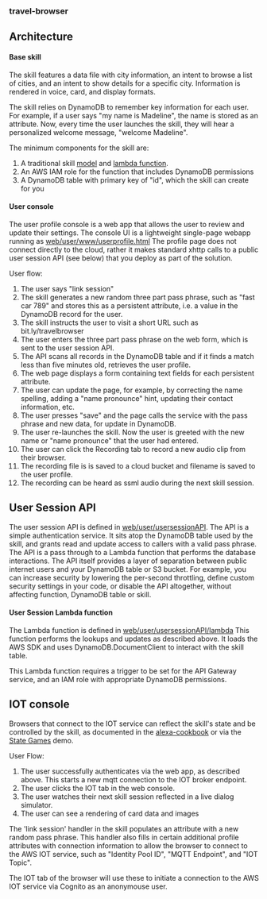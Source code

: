 ### travel-browser
## Architecture

#### Base skill
The skill features a data file with city information, an intent to browse a list of cities,
and an intent to show details for a specific city.  Information is rendered in voice, card, and display formats.

The skill relies on DynamoDB to remember key information for each user.
For example, if a user says "my name is Madeline", the name is stored as an attribute.
Now, every time the user launches the skill, they will hear a personalized welcome message, "welcome Madeline".

The minimum components for the skill are:
1. A traditional skill [model](./models/en-US.json)
and [lambda function](./lambda/custom/).
1. An AWS IAM role for the function that includes DynamoDB permissions
1. A DynamoDB table with primary key of "id", which the skill can create for you

#### User console
The user profile console is a web app that allows the user to review and update their settings.
The console UI is a lightweight single-page webapp
running as [web/user/www/userprofile.html](./web/user/www/userprofile.html)
The profile page does not connect directly to the cloud,
rather it makes standard xhttp calls to a public user session API (see below)
that you deploy as part of the solution.

User flow:
1. The user says "link session"
1. The skill generates a new random three part pass phrase, such as "fast car 789"
and stores this as a persistent attribute, i.e. a value in the DynamoDB record for the user.
1. The skill instructs the user to visit a short URL such as bit.ly/travelbrowser
1. The user enters the three part pass phrase on the web form, which is sent to the user session API.
1. The API scans all records in the DynamoDB table and if it finds a match less than five minutes old, retrieves the user profile.
1. The web page displays a form containing text fields for each persistent attribute.
1. The user can update the page, for example, by correcting the name spelling,
adding a "name pronounce" hint, updating their contact information, etc.
1. The user presses "save" and the page calls the service with the pass phrase and new data, for update in DynamoDB.
1. The user re-launches the skill.  Now the user is greeted with the new name or "name pronounce" that the user had entered.
1. The user can click the Recording tab to record a new audio clip from their browser.
1. The recording file is is saved to a cloud bucket and filename is saved to the user profile.
1. The recording can be heard as ssml audio during the next skill session.

## User Session API
The user session API is defined in [web/user/usersessionAPI](../web/user/usersessionAPI/).
The API is a simple authentication service.  It sits atop the DynamoDB table used by the skill,
and grants read and update access to callers with a valid pass phrase.
The API is a pass through to a Lambda function that performs the database interactions.
The API itself provides a layer of separation between public internet users and your DynamoDB table or S3 bucket.
For example, you can increase security by lowering the per-second throttling,
define custom security settings in your code, or disable the API altogether,
without affecting function, DynamoDB table or skill.

#### User Session Lambda function
The Lambda function is defined in [web/user/usersessionAPI/lambda](../web/user/usersessionAPI/lambda)
This function performs the lookups and updates as described above.
It loads the AWS SDK and uses DynamoDB.DocumentClient to interact with the skill table.

This Lambda function requires a trigger to be set for the API Gateway service,
and an IAM role with appropriate DynamoDB permissions.


## IOT console
Browsers that connect to the IOT service can reflect the skill's state and be controlled by the skill,
as documented in the
[alexa-cookbook](https://github.com/alexa/alexa-cookbook/tree/master/aws/Amazon-IOT)
or via the [State Games](https://alexa.design/stategames) demo.

User Flow:
1. The user successfully authenticates via the web app, as described above.  This starts a new mqtt connection to the IOT broker endpoint.
1. The user clicks the IOT tab in the web console.
1. The user watches their next skill session reflected in a live dialog simulator.
1. The user can see a rendering of card data and images

The 'link session' handler in the skill populates an attribute with a new random pass phrase.
This handler also fills in certain additional profile attributes with connection information
to allow the browser to connect to the AWS IOT service,
such as "Identity Pool ID", "MQTT Endpoint", and "IOT Topic".

The IOT tab of the browser will use these to initiate a connection
to the AWS IOT service via Cognito as an anonymouse user.



